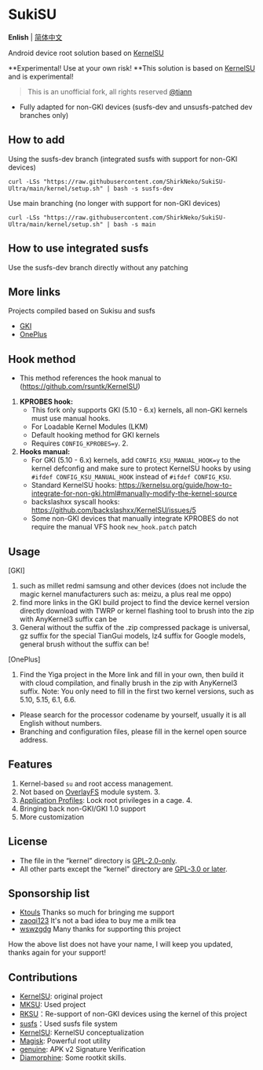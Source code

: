 # SukiSU

**Enlish** | [简体中文](README.md)


Android device root solution based on [KernelSU](https://github.com/KernelSU/KernelSU)

**Experimental! Use at your own risk! **This solution is based on [KernelSU]() and is experimental!

>
> This is an unofficial fork, all rights reserved [@tiann](https://github.com/tiann)
>

- Fully adapted for non-GKI devices (susfs-dev and unsusfs-patched dev branches only)

## How to add

Using the susfs-dev branch (integrated susfs with support for non-GKI devices)
```
curl -LSs "https://raw.githubusercontent.com/ShirkNeko/SukiSU-Ultra/main/kernel/setup.sh" | bash -s susfs-dev
```

Use main branching (no longer with support for non-GKI devices)
```
curl -LSs "https://raw.githubusercontent.com/ShirkNeko/SukiSU-Ultra/main/kernel/setup.sh" | bash -s main
```

## How to use integrated susfs

Use the susfs-dev branch directly without any patching


## More links
Projects compiled based on Sukisu and susfs
- [GKI](https://github.com/ShirkNeko/GKI_KernelSU_SUSFS) 
- [OnePlus](https://github.com/ShirkNeko/Action_OnePlus_MKSU_SUSFS)

## Hook method
- This method references the hook manual to (https://github.com/rsuntk/KernelSU)

1. **KPROBES hook:**
    - This fork only supports GKI (5.10 - 6.x) kernels, all non-GKI kernels must use manual hooks.
    - For Loadable Kernel Modules (LKM)
    - Default hooking method for GKI kernels
    - Requires `CONFIG_KPROBES=y`. 2.
2. **Hooks manual:**
    - For GKI (5.10 - 6.x) kernels, add `CONFIG_KSU_MANUAL_HOOK=y` to the kernel defconfig and make sure to protect KernelSU hooks by using `#ifdef CONFIG_KSU_MANUAL_HOOK` instead of `#ifdef CONFIG_KSU`.
    - Standard KernelSU hooks: https://kernelsu.org/guide/how-to-integrate-for-non-gki.html#manually-modify-the-kernel-source
    - backslashxx syscall hooks: https://github.com/backslashxx/KernelSU/issues/5
    - Some non-GKI devices that manually integrate KPROBES do not require the manual VFS hook `new_hook.patch` patch


## Usage
[GKI]
1. such as millet redmi samsung and other devices (does not include the magic kernel manufacturers such as: meizu, a plus real me oppo)
2. find more links in the GKI build project to find the device kernel version directly download with TWRP or kernel flashing tool to brush into the zip with AnyKernel3 suffix can be
3. General without the suffix of the .zip compressed package is universal, gz suffix for the special TianGui models, lz4 suffix for Google models, general brush without the suffix can be!

[OnePlus]
1. Find the Yiga project in the More link and fill in your own, then build it with cloud compilation, and finally brush in the zip with AnyKernel3 suffix.
Note: You only need to fill in the first two kernel versions, such as 5.10, 5.15, 6.1, 6.6.
- Please search for the processor codename by yourself, usually it is all English without numbers.
- Branching and configuration files, please fill in the kernel open source address.



## Features

1. Kernel-based `su` and root access management.
2. Not based on [OverlayFS](https://en.wikipedia.org/wiki/OverlayFS) module system. 3.
3. [Application Profiles](https://kernelsu.org/guide/app-profile.html): Lock root privileges in a cage. 4.
4. Bringing back non-GKI/GKI 1.0 support
5. More customization



## License

- The file in the “kernel” directory is [GPL-2.0-only](https://www.gnu.org/licenses/old-licenses/gpl-2.0.en.html).
- All other parts except the “kernel” directory are [GPL-3.0 or later](https://www.gnu.org/licenses/gpl-3.0.html).

## Sponsorship list
- [Ktouls](https://github.com/Ktouls) Thanks so much for bringing me support
- [zaoqi123](https://github.com/zaoqi123) It's not a bad idea to buy me a milk tea
- [wswzgdg](https://github.com/wswzgdg) Many thanks for supporting this project




How the above list does not have your name, I will keep you updated, thanks again for your support!

## Contributions

- [KernelSU](https://github.com/tiann/KernelSU): original project
- [MKSU](https://github.com/5ec1cff/KernelSU): Used project
- [RKSU](https://github.com/rsuntk/KernelsU)：Re-support of non-GKI devices using the kernel of this project
- [susfs](https://gitlab.com/simonpunk/susfs4ksu)：Used susfs file system
- [KernelSU](https://git.zx2c4.com/kernel-assisted-superuser/about/): KernelSU conceptualization
- [Magisk](https://github.com/topjohnwu/Magisk): Powerful root utility
- [genuine](https://github.com/brevent/genuine/): APK v2 Signature Verification
- [Diamorphine](https://github.com/m0nad/Diamorphine): Some rootkit skills.
